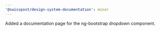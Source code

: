 ```yaml
---
'@swisspost/design-system-documentation': minor
---
```


Added a documentation page for the ng-bootstrap dropdown component.
